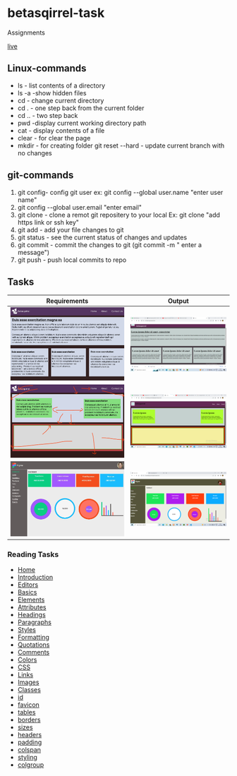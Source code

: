 # betasqirrel-task

Assignments

[live](https://kpmakonics.github.io/betasqirrel-task/)

## Linux-commands

- ls - list contents of a directory
- ls -a -show hidden files
- cd - change current directory
- cd . - one step back from the current folder
- cd .. - two step back
- pwd -display current working directory path
- cat - display contents of a file
- clear - for clear the page
- mkdir - for creating folder
  git reset --hard - update current branch with no changes

## git-commands

1. git config- config git user ex: git config --global user.name "enter user name"
2. git config --global user.email "enter email"
3. git clone - clone a remot git repositery to your local Ex: git clone "add https link or ssh key"
4. git add - add your file changes to git
5. git status - see the current status of changes and updates
6. git commit - commit the changes to git (git commit -m " enter a message")
7. git push - push local commits to repo

## Tasks

| Requirements                              | Output                        |
| ----------------------------------------- | ----------------------------- |
| ![task-1](images/requirement/task-1.jpeg) | ![out1](images/out/out-1.png) |
| ![task-2](images/requirement/task-2.jpeg) | ![out2](images/out/out-2.png) |
| ![task-4](images/requirement/task-4.jpeg) | ![out4](images/out/out-4.png) |

### Reading Tasks

- [Home](https://www.w3schools.com/html/default.asp)
- [Introduction](https://www.w3schools.com/html/html_intro.asp)
- [Editors](https://www.w3schools.com/html/html_editors.asp)
- [Basics](https://www.w3schools.com/html/html_basic.asp)
- [Elements](https://www.w3schools.com/html/html_elements.asp)
- [Attributes](https://www.w3schools.com/html/html_attributes.asp)
- [Headings](https://www.w3schools.com/html/html_headings.asp)
- [Paragraphs](https://www.w3schools.com/html/html_paragraphs.asp)
- [Styles](https://www.w3schools.com/html/html_styles.asp)
- [Formatting](https://www.w3schools.com/html/html_formatting.asp)
- [Quotations](https://www.w3schools.com/html/html_quotation_elements.asp)
- [Comments](https://www.w3schools.com/html/html_comments.asp)
- [Colors](https://www.w3schools.com/html/html_colors.asp)
- [CSS](https://www.w3schools.com/html/html_css.asp)
- [Links](https://www.w3schools.com/html/html_links.asp)
- [Images](https://www.w3schools.com/html/html_images.asp)
- [Classes](https://www.w3schools.com/html/html_classes.asp)
- [id](https://www.w3schools.com/html/html_id.asp)
- [favicon](https://www.w3schools.com/html/html_favicon.asp)
- [tables](https://www.w3schools.com/html/html_tables.asp)
- [borders](https://www.w3schools.com/html/html_table_borders.asp)
- [sizes](https://www.w3schools.com/html/html_table_sizes.asp)
- [headers](https://www.w3schools.com/html/html_table_headers.asp)
- [padding](https://www.w3schools.com/html/html_table_padding_spacing.asp)
- [colspan](https://www.w3schools.com/html/html_table_colspan_rowspan.asp)
- [styling](https://www.w3schools.com/html/html_table_styling.asp)
- [colgroup](https://www.w3schools.com/html/html_table_colgroup.asp)
